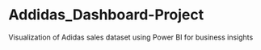 # Addidas_Dashboard-Project
Visualization of Adidas sales dataset using Power BI for business insights
